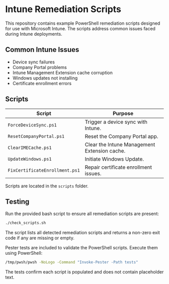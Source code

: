 # Intune Remediation Scripts

This repository contains example PowerShell remediation scripts designed for use with Microsoft Intune.
The scripts address common issues faced during Intune deployments.

## Common Intune Issues
- Device sync failures
- Company Portal problems
- Intune Management Extension cache corruption
- Windows updates not installing
- Certificate enrollment errors

## Scripts
| Script | Purpose |
| --- | --- |
| `ForceDeviceSync.ps1` | Trigger a device sync with Intune. |
| `ResetCompanyPortal.ps1` | Reset the Company Portal app. |
| `ClearIMECache.ps1` | Clear the Intune Management Extension cache. |
| `UpdateWindows.ps1` | Initiate Windows Update. |
| `FixCertificateEnrollment.ps1` | Repair certificate enrollment issues. |

Scripts are located in the `scripts` folder.

## Testing
Run the provided bash script to ensure all remediation scripts are present:

```bash
./check_scripts.sh
```

The script lists all detected remediation scripts and returns a non-zero exit code if any are missing or empty.

Pester tests are included to validate the PowerShell scripts. Execute them using PowerShell:

```bash
/tmp/pwsh/pwsh -NoLogo -Command "Invoke-Pester -Path tests"
```

The tests confirm each script is populated and does not contain placeholder text.
